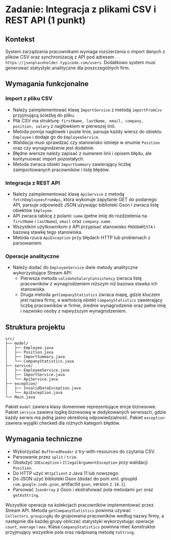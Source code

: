 # Zadanie: Integracja z plikami CSV i REST API (1 punkt)

## Kontekst

System zarządzania pracownikami wymaga rozszerzenia o import danych z plików CSV oraz synchronizację z API pod adresem `https://jsonplaceholder.typicode.com/users`. Dodatkowo system musi generować statystyki analityczne dla poszczególnych firm.

## Wymagania funkcjonalne

### Import z pliku CSV

- Należy zaimplementować klasę `ImportService` z metodą `importFromCsv` przyjmującą ścieżkę do pliku.
- Plik CSV ma strukturę: `firstName, lastName, email, company, position, salary` z nagłówkiem w pierwszej linii.
- Metoda pomija nagłówek i puste linie, parsuje każdy wiersz do obiektu `Employee` i dodaje go do `EmployeeService`.
- Walidacja musi sprawdzać czy stanowisko istnieje w enumie `Position` oraz czy wynagrodzenie jest dodatnie.
- Błędne wiersze należy zapisać z numerem linii i opisem błędu, ale kontynuować import pozostałych.
- Metoda zwraca obiekt `ImportSummary` zawierający liczbę zaimportowanych pracowników i listę błędów.

### Integracja z REST API

- Należy zaimplementować klasę `ApiService` z metodą `fetchEmployeesFromApi`, która wykonuje zapytanie GET do podanego API, parsuje odpowiedź JSON używając biblioteki Gson i zwraca listę obiektów `Employee`.
- API zwraca tablicę z polami: `name` (pełne imię do rozdzielenia na `firstName` i `lastName`), `email` oraz `company.name`.
- Wszystkim użytkownikom z API przypisać stanowisko `PROGRAMISTA` i bazową stawkę tego stanowiska.
- Metoda rzuca `ApiException` przy błędach HTTP lub problemach z parsowaniem.

### Operacje analityczne

- Należy dodać do `EmployeeService` dwie metody analityczne wykorzystujące Stream API:
  - Pierwsza metoda `validateSalaryConsistency` zwraca listę pracowników z wynagrodzeniem niższym niż bazowa stawka ich stanowiska.
  - Druga metoda `getCompanyStatistics` zwraca mapę, gdzie kluczem jest nazwa firmy, a wartością obiekt `CompanyStatistics` zawierający liczbę pracowników w firmie, średnie wynagrodzenie oraz pełne imię i nazwisko osoby z najwyższym wynagrodzeniem.

## Struktura projektu

```
src/
├── model/
│   ├── Employee.java
│   ├── Position.java
│   ├── ImportSummary.java
│   └── CompanyStatistics.java
├── service/
│   ├── EmployeeService.java
│   ├── ImportService.java
│   └── ApiService.java
├── exception/
│   ├── InvalidDataException.java
│   └── ApiException.java
└── Main.java
```

Pakiet `model` zawiera klasy domenowe reprezentujące encje biznesowe. Pakiet `service` zawiera logikę biznesową w dedykowanych serwisach, gdzie każdy serwis ma jedną jasno określoną odpowiedzialność. Pakiet `exception` zawiera wyjątki checked dla różnych kategorii błędów.

## Wymagania techniczne

- Wykorzystać `BufferedReader` z try-with-resources do czytania CSV.
- Parsowanie przez `split` i `trim`.
- Obsłużyć `IOException` i `IllegalArgumentException` przy walidacji `Position`.
- Do HTTP użyć `HttpClient` z Java 11 lub nowszego.
- Do JSON użyć biblioteki Gson (dodać do pom.xml: groupId `com.google.code.gson`, artifactId `gson`, version `2.10.1`).
- Parsować `JsonArray` z Gson i ekstrahować pola metodami `get` oraz `getAsString`.

Wszystkie operacje na kolekcjach pracowników implementować przez Stream API. Metoda `getCompanyStatistics` powinna używać `Collectors.groupingBy` do grupowania pracowników według nazwy firmy, a następnie dla każdej grupy obliczać statystyki wykorzystując operacje `count`, `average` i `max`. Klasa `CompanyStatistics` powinna mieć konstruktor przyjmujący wszystkie pola oraz nadpisaną metodę `toString`.

